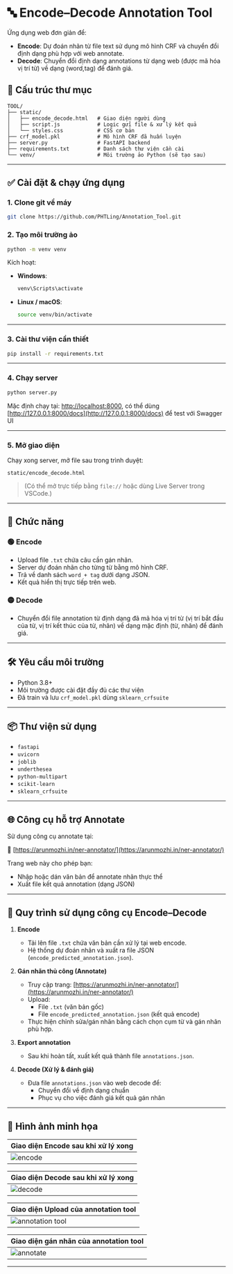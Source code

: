 # 🔤 Encode–Decode Annotation Tool

Ứng dụng web đơn giản để:
- **Encode**: Dự đoán nhãn từ file text sử dụng mô hình CRF và chuyển đổi định dạng phù hợp với web annotate.
- **Decode**: Chuyển đổi định dạng annotations từ dạng web (được mã hóa vị trí từ) về dạng (word,tag) để đánh giá.

## 📁 Cấu trúc thư mục

```
TOOL/
├── static/
│   ├── encode_decode.html   # Giao diện người dùng
│   ├── script.js            # Logic gửi file & xử lý kết quả
│   └── styles.css           # CSS cơ bản
├── crf_model.pkl            # Mô hình CRF đã huấn luyện
├── server.py                # FastAPI backend
├── requirements.txt         # Danh sách thư viện cần cài
└── venv/                    # Môi trường ảo Python (sẽ tạo sau)
```

---

## ✅ Cài đặt & chạy ứng dụng

### 1. Clone git về máy

```bash
git clone https://github.com/PHTLing/Annotation_Tool.git
```
### 2. Tạo môi trường ảo

```bash
python -m venv venv
```

Kích hoạt:

- **Windows**:
  ```bash
  venv\Scripts\activate
  ```

- **Linux / macOS**:
  ```bash
  source venv/bin/activate
  ```

---

### 3. Cài thư viện cần thiết

```bash
pip install -r requirements.txt
```

---

### 4. Chạy server

```bash
python server.py
```

Mặc định chạy tại: [http://localhost:8000](http://localhost:8000), có thể dùng [http://127.0.0.1:8000/docs](http://127.0.0.1:8000/docs) để test với Swagger UI

---

### 5. Mở giao diện

Chạy xong server, mở file sau trong trình duyệt:

```
static/encode_decode.html
```

> (Có thể mở trực tiếp bằng `file://` hoặc dùng Live Server trong VSCode.)

---

## 🧠 Chức năng

### 🟢 Encode

- Upload file `.txt` chứa câu cần gán nhãn.
- Server dự đoán nhãn cho từng từ bằng mô hình CRF.
- Trả về danh sách `word + tag` dưới dạng JSON.
- Kết quả hiển thị trực tiếp trên web.

### 🟡 Decode

- Chuyển đổi file annotation từ định dạng đã mã hóa vị trí từ (vị trí bắt đầu của từ, vị trí kết thúc của từ, nhãn) về dạng mặc định (từ, nhãn) để đánh giá.

---

## 🛠 Yêu cầu môi trường

- Python 3.8+
- Môi trường được cài đặt đầy đủ các thư viện
- Đã train và lưu `crf_model.pkl` dùng `sklearn_crfsuite`

---

## 📦 Thư viện sử dụng

- `fastapi`
- `uvicorn`
- `joblib`
- `underthesea`
- `python-multipart`
- `scikit-learn`
- `sklearn_crfsuite`

---

## 🌐 Công cụ hỗ trợ Annotate 

Sử dụng công cụ annotate tại:

🔗 [https://arunmozhi.in/ner-annotator/](https://arunmozhi.in/ner-annotator/)

Trang web này cho phép bạn:
- Nhập hoặc dán văn bản để annotate nhãn thực thể
- Xuất file kết quả annotation (dạng JSON)

---

## 🔄 Quy trình sử dụng công cụ Encode–Decode

1. **Encode**  
   - Tải lên file `.txt` chứa văn bản cần xử lý tại web encode.  
   - Hệ thống dự đoán nhãn và xuất ra file JSON (`encode_predicted_annotation.json`).

2. **Gán nhãn thủ công (Annotate)**  
   - Truy cập trang: [https://arunmozhi.in/ner-annotator/](https://arunmozhi.in/ner-annotator/)  
   - Upload:
     - File `.txt` (văn bản gốc)
     - File `encode_predicted_annotation.json` (kết quả encode)
   - Thực hiện chỉnh sửa/gán nhãn bằng cách chọn cụm từ và gán nhãn phù hợp.

3. **Export annotation**  
   - Sau khi hoàn tất, xuất kết quả thành file `annotations.json`.

4. **Decode (Xử lý & đánh giá)**  
   - Đưa file `annotations.json` vào web decode để:
     - Chuyển đổi về định dạng chuẩn
     - Phục vụ cho việc đánh giá kết quả gán nhãn 

---

## 📸 Hình ảnh minh họa

| Giao diện Encode sau khi xử lý xong |
|------------------|
| ![encode](./img/encode.png) |

| Giao diện Decode sau khi xử lý xong |
|--------------|
| ![decode](./img/decode.png) |

| Giao diện Upload của annotation tool |
|------------------|
| ![annotation tool](./img/annotation_tool.png) |

| Giao diện gán nhãn  của annotation tool |
|------------------|
| ![annotate](./img/annotate.png) |
---
